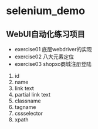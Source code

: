 # selenium_demo
## WebUI自动化练习项目
* exercise01 底层webdriver的实现
* exercise02 八大元素定位
* exercise03 shopxo商城注册登陆
1. id
2. name
3. link text
4. partial link text
5. classname
6. tagname
7. cssselector
8. xpath
